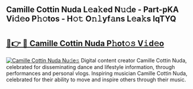 ## Camille Cottin Nuda L𝚎a𝚔ed N𝚞𝚍e - Part-pKA Vi𝚍𝚎o P𝚑𝚘tos - H𝚘𝚝 O𝚗𝚕yf𝚊ns L𝚎a𝚔s lqTYQ

# <h2><a href="http://kfblar.oniu.top/?m=Camille+Cottin+Nuda">🔗👉 🔴 Camille Cottin Nuda P𝚑ot𝚘𝚜 V𝚒d𝚎o</a></h2>

[![Camille Cottin Nuda Nu𝚍e𝚜](https://i.imgur.com/0qMVB7G.gif)](http://kfblar.oniu.top/?m=Camille+Cottin+Nuda)
Digital content creator Camille Cottin Nuda, celebrated for disseminating dance and lifestyle information, through performances and personal vlogs. Inspiring musician Camille Cottin Nuda, celebrated for their ability to move and inspire others through their music.  
